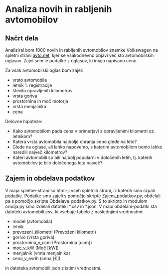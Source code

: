 # Analiza novih in rabljenih avtomobilov

## Načrt dela

Analiziral bom 1000 novih in rabljenih avtomobilov znamke Volkswagen na spletni 
strani [avto.net](https://www.avto.net/Ads/results.asp?znamka=Volkswagen), kjer se
vsakodnevno objavi več sto avtomobilskih oglasov. Zajel sem le podatke z oglasov,
ki imajo napisano ceno.

Za vsak avtomobilski oglas bom zajel:
* vrsto avtomobila
* letnik 1. registracije
* število opravljenih kilometrov
* vrsta goriva
* prostornina in moč motorja
* vrsta menjalnika
* cena

Delovne hipoteze:
* Kako avtomobilom pada cena v primerjavi z opravljenimi kilometri oz. letnikom?
* Katera vrsta avtomobila najbolje ohranja ceno glede na leto?
* Glede na oglase, ali lahko napovemo, s katerim avtomobilom bomo lahko naredili
največ kilometrov?
* Kateri avtomobili so bili najbolj popularni v določenih letih, tj. katerih
avtomobilov je bilo določenega leta največ?

## Zajem in obdelava podatkov

V mapi spletne-strani so html-ji vseh spletnih strani, iz katerih smo črpali podatke. Podatke smo zajeli s pomočjo skripte Zajem_podatkov.py, obdelali pa s pomočjo skripte Obdelava_podatkov.py. S to skripto in modulom orodja.py smo izdelali datoteki *.csv in *.json. V mapi obdelani-podatki sta datoteki avtomobili.csv, ki vsebuje tabelo z naslednjimi vrednostmi:
* model (avtomobila)
* letnik
* prevozeni_kilometri (Prevoženi kilometri)
* gorivo (vrsta goriva)
* prostornina_v_ccm (Prostornina \[ccm\])
* moc_v_kW (Moč \[kW\])
* menjalnik (vrsta menjalnika)
* cena_v_evrih (cena \[€\])

in datoteka avtomobili.json z istimi vrednostmi.
